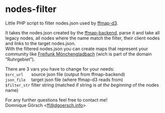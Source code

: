 nodes-filter
============

Little PHP script to filter nodes.json used by [ffmap-d3](https://github.com/ffruhr/ffmap-d3).

It takes the nodes.json created by the [ffmap-backend](https://github.com/ffruhr/ffmap-backend), parse it and take all legacy nodes, all nodes where the name match the filter, their client nodes and links to the target nodes.json.  
With the filtered nodes.json you can create maps that represent your community like [Freifunk Mönchengladbach](http://map.freifunk-moenchengladbach.de/graph.html) (wich is part of the domain "Ruhrgebiet").

There are 3 vars you have to change for your needs:  
  `$src_url   ` source json file (output from ffmap-backend)  
  `json_file  ` target json file (where ffmap-d3 reads from)  
  `$filter_str` filter string (matched if string is _at the beginning_ of the nodes name)  
  
For any further questions feel free to contact me!  
Domnique Görsch <<ff@dgoersch.info>>
